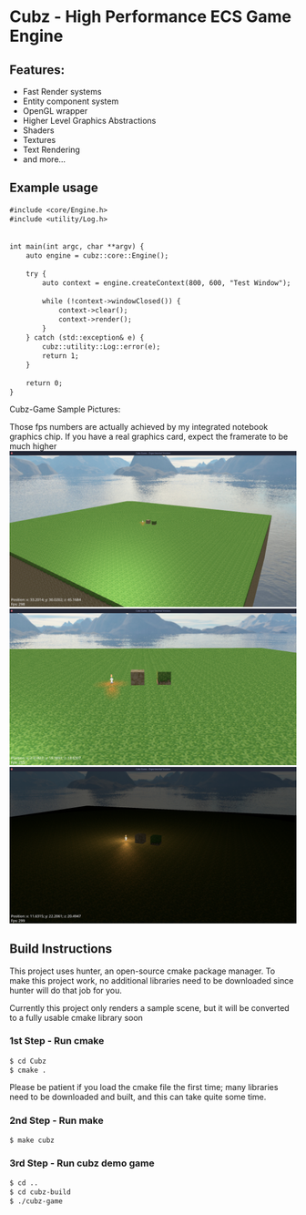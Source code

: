 # Cubz - High Performance ECS Game Engine

## Features:
- Fast Render systems
- Entity component system
- OpenGL wrapper
- Higher Level Graphics Abstractions
- Shaders
- Textures
- Text Rendering
- and more...

## Example usage

```
#include <core/Engine.h>
#include <utility/Log.h>


int main(int argc, char **argv) {
    auto engine = cubz::core::Engine();

    try {
        auto context = engine.createContext(800, 600, "Test Window");

        while (!context->windowClosed()) {
            context->clear();
            context->render();
        }
    } catch (std::exception& e) {
        cubz::utility::Log::error(e);
        return 1;
    }

    return 0;
}
```

Cubz-Game Sample Pictures:

Those fps numbers are actually achieved by my integrated notebook graphics chip.
If you have a real graphics card, expect the framerate to be much higher
![Alt text](cubz-game/assets/textures/1.png)
![Alt text](cubz-game/assets/textures/2.png)
![Alt text](cubz-game/assets/textures/3.png)

## Build Instructions
This project uses hunter, an open-source cmake package manager.
To make this project work, no additional libraries need to be downloaded since hunter will do that job for you.

Currently this project only renders a sample scene, but it will be converted to a fully usable cmake library soon

### 1st Step - Run cmake
```
$ cd Cubz
$ cmake .
```
Please be patient if you load the cmake file the first time; many libraries need to be downloaded and built, and this can take quite some time.

### 2nd Step - Run make
```
$ make cubz
```

### 3rd Step - Run cubz demo game
```
$ cd ..
$ cd cubz-build
$ ./cubz-game
```
